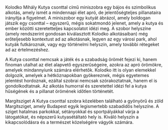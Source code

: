 Kolodko Mihály Kutya csonttal című miniszobra egy bájos és szimbolikus alkotás, amely ismét a mindennapi élet apró, de jelentőségteljes pillanataira irányítja a figyelmet. A miniszobor egy kutyát ábrázol, amely boldogan játszik egy csonttal – egyszerű, mégis sokatmondó jelenet, amely a kutya és ember közötti szeretetteljes kapcsolatot idézi meg. A szobor helyszíne (amely rendszerint gondosan kiválasztott Kolodko alkotásaiban) még erőteljesebb kontextust ad az alkotásnak, legyen az egy városi park, ahol kutyák futkároznak, vagy egy történelmi helyszín, amely további rétegeket ad az értelmezéshez.

A Kutya csonttal nemcsak a játék és a szabadság örömét fejezi ki, hanem finoman utalhat az élet alapvető egyszerűségeire, azokra az apró örömökre, amelyek mindannyiunk számára elérhetők. Kolodko itt is olyan elemekkel dolgozik, amelyek a hétköznapokban gyökereznek, mégis egyetemes jelentést hordoznak, ezáltal szobrai nemcsak szórakoztatnak, hanem el is gondolkodtatnak. Az alkotás humorral és szeretettel idézi fel a kutya hűségének és a pillanat örömének időtlen történetét.

Margitsziget
A Kutya csonttal szobra közelében található a gyönyörű és zöld Margitsziget, amely Budapest egyik legismertebb szabadidős helyszíne. A sziget hatalmas parkokkal, sétányokkal és sportpályákkal várja a látogatókat, és népszerű kutyasétáltató hely is. Kiváló helyszín a kikapcsolódásra és a természet közelségére vágyók számára.